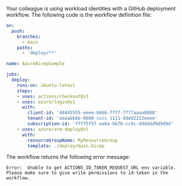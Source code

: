 Your colleague is using workload identities with a GitHub deployment workflow. The following code is the workflow definition file:

```yaml
on:
  push:
    branches:
      - main
    paths:
      - 'deploy/**'

name: AzureBicepSample

jobs:
  deploy:
    runs-on: ubuntu-latest
    steps:
    - uses: actions/checkout@v3
    - uses: azure/login@v1
      with:
        client-id: '44445555-eeee-6666-ffff-7777aaaa8888'
        tenant-id: 'aaaabbbb-0000-cccc-1111-dddd2222eeee'
        subscription-id: 'ffff5f5f-aa6a-bb7b-cc8c-dddddd9d9d9d'
    - uses: azure/arm-deploy@v1
      with:
        resourceGroupName: MyResourceGroup
        template: ./deploy/main.bicep
```

The workflow returns the following error message:

```output
Error:  Unable to get ACTIONS_ID_TOKEN_REQUEST_URL env variable. Please make sure to give write permissions to id-token in the workflow.
```

